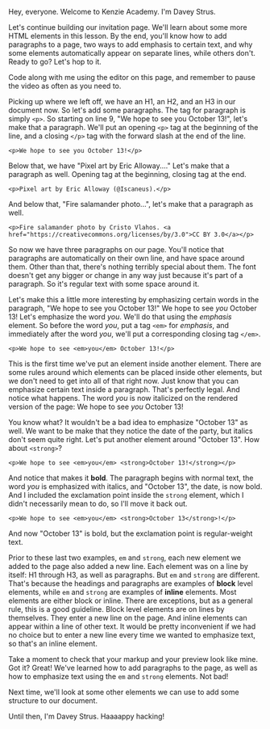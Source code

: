 Hey, everyone. Welcome to Kenzie Academy. I'm Davey Strus.

Let's continue building our invitation page. We'll learn about some more HTML elements in this lesson. By the end, you'll know how to add paragraphs to a page, two ways to add emphasis to certain text, and why some elements automatically appear on separate lines, while others don't. Ready to go? Let's hop to it.

Code along with me using the editor on this page, and remember to pause the video as often as you need to.

Picking up where we left off, we have an H1, an H2, and an H3 in our document now. So let's add some paragraphs. The tag for paragraph is simply `<p>`. So starting on line 9, "We hope to see you October 13!", let's make that a paragraph. We'll put an opening `<p>` tag at the beginning of the line, and a closing `</p>` tag with the forward slash at the end of the line.

```
<p>We hope to see you October 13!</p>
```

Below that, we have "Pixel art by Eric Alloway...." Let's make that a paragraph as well. Opening tag at the beginning, closing tag at the end.

```
<p>Pixel art by Eric Alloway (@Iscaneus).</p>
```

And below that, "Fire salamander photo...", let's make that a paragraph as well.

```
<p>Fire salamander photo by Cristo Vlahos. <a href="https://creativecommons.org/licenses/by/3.0">CC BY 3.0</a></p>
```

So now we have three paragraphs on our page. You'll notice that paragraphs are automatically on their own line, and have space around them. Other than that, there's nothing terribly special about them. The font doesn't get any bigger or change in any way just because it's part of a paragraph. So it's regular text with some space around it.

Let's make this a little more interesting by emphasizing certain words in the paragraph, "We hope to see you October 13!" We hope to see _you_ October 13! Let's emphasize the word _you_. We'll do that using the _emphasis_ element. So before the word _you_, put a tag `<em>` for _emphasis_, and immediately after the word _you_, we'll put a corresponding closing tag `</em>`.

```
<p>We hope to see <em>you</em> October 13!</p>
```

This is the first time we've put an element inside another element. There are some rules around which elements can be placed inside other elements, but we don't need to get into all of that right now. Just know that you can emphasize certain text inside a paragraph. That's perfectly legal. And notice what happens. The word _you_ is now italicized on the rendered version of the page: We hope to see _you_ October 13!

You know what? It wouldn't be a bad idea to emphasize "October 13" as well. We want to be make that they notice the date of the party, but italics don't seem quite right. Let's put another element around "October 13". How about `<strong>`?

```
<p>We hope to see <em>you</em> <strong>October 13!</strong></p>
```

And notice that makes it **bold**. The paragraph begins with normal text, the word _you_ is emphasized with italics, and "October 13", the date, is now bold. And I included the exclamation point inside the `strong` element, which I didn't necessarily mean to do, so I'll move it back out.

```
<p>We hope to see <em>you</em> <strong>October 13</strong>!</p>
```

And now "October 13" is bold, but the exclamation point is regular-weight text.

Prior to these last two examples, `em` and `strong`, each new element we added to the page also added a new line. Each element was on a line by itself: H1 through H3, as well as paragraphs. But `em` and `strong` are different. That's because the headings and paragraphs are examples of **block** level elements, while `em` and `strong` are examples of **inline** elements. Most elements are either block or inline. There are exceptions, but as a general rule, this is a good guideline. Block level elements are on lines by themselves. They enter a new line on the page. And inline elements can appear within a line of other text. It would be pretty inconvenient if we had no choice but to enter a new line every time we wanted to emphasize text, so that's an inline element.

Take a moment to check that your markup and your preview look like mine. Got it? Great! We've learned how to add paragraphs to the page, as well as how to emphasize text using the `em` and `strong` elements. Not bad!

Next time, we'll look at some other elements we can use to add some structure to our document.

Until then, I'm Davey Strus. Haaaappy hacking!
